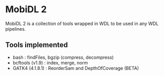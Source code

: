 # MobiDL 2

MobiDL 2 is a collection of tools wrapped in WDL to be used in any WDL pipelines.

## Tools implemented

- bash : findFiles, bgzip (compress, decompress)
- bcftools (v1.9) : index, merge, norm
- GATK4 (4.1.8.1) : ReorderSam and DepthOfCoverage (BETA)

